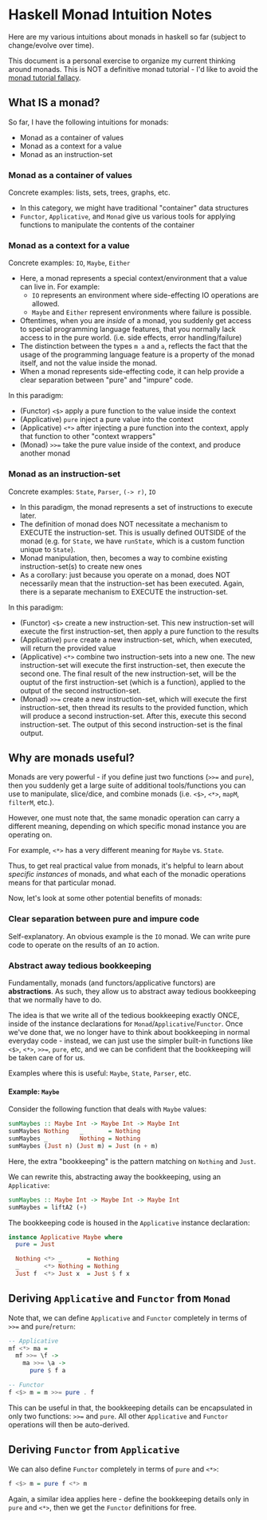 # Haskell Monad Intuition Notes

Here are my various intuitions about monads in haskell so far (subject to change/evolve over time).

This document is a personal exercise to organize my current thinking around monads.
This is NOT a definitive monad tutorial - I'd like to avoid the 
[monad tutorial fallacy](https://byorgey.wordpress.com/2009/01/12/abstraction-intuition-and-the-monad-tutorial-fallacy/).

## What IS a monad?
So far, I have the following intuitions for monads:
- Monad as a container of values
- Monad as a context for a value
- Monad as an instruction-set

### Monad as a container of values
Concrete examples: lists, sets, trees, graphs, etc.

- In this category, we might have traditional "container" data structures
- `Functor`, `Applicative`, and `Monad` give us various tools for applying functions to manipulate the contents of the container

### Monad as a context for a value
Concrete examples: `IO`, `Maybe`, `Either`

- Here, a monad represents a special context/environment that a value can live in. For example:
  - `IO` represents an environment where side-effecting IO operations are allowed.
  - `Maybe` and `Either` represent environments where failure is possible.
- Oftentimes, when you are _inside_ of a monad, you suddenly get access to special programming language features, that you normally lack access to in
the pure world. (i.e. side effects, error handling/failure)
- The distinction between the types `m a` and `a`, reflects the fact that the usage of the programming language feature is a property of the monad itself,
and not the value inside the monad.
- When a monad represents side-effecting code, it can help provide a clear separation between "pure" and "impure" code.

In this paradigm:
- (Functor) `<$>` apply a pure function to the value inside the context
- (Applicative) `pure` inject a pure value into the context
- (Applicative) `<*>` after injecting a pure function into the context, apply that function to other "context wrappers"
- (Monad) `>>=` take the pure value inside of the context, and produce another monad

### Monad as an instruction-set
Concrete examples: `State`, `Parser`, `(-> r)`, `IO`

- In this paradigm, the monad represents a set of instructions to execute later.
- The definition of monad does NOT necessitate a mechanism to EXECUTE the instruction-set. This is usually defined OUTSIDE of the monad (e.g. for `State`, we have `runState`, which is a custom function unique to `State`).
- Monad manipulation, then, becomes a way to combine existing instruction-set(s) to create new ones
- As a corollary: just because you operate on a monad, does NOT necessarily mean that the instruction-set has been executed. Again, there is a separate mechanism to EXECUTE the instruction-set.

In this paradigm:
- (Functor) `<$>` create a new instruction-set. This new instruction-set will execute the first instruction-set, then apply a pure function to the results
- (Applicative) `pure` create a new instruction-set, which, when executed, will return the provided value
- (Applicative) `<*>` combine two instruction-sets into a new one. The new instruction-set will execute the first instruction-set, then execute the second one.  The final result of the new instruction-set, will be the ouptut of the first instruction-set (which is a function), applied to the output of the second instruction-set.
- (Monad) `>>=` create a new instruction-set, which will execute the first instruction-set, then thread its results to the provided function, which will produce a second instruction-set. After this, execute this second instruction-set. The output of this second instruction-set is the final output.

## Why are monads useful?

Monads are very powerful - if you define just two functions (`>>=` and `pure`), then you suddenly get a large suite of additional tools/functions you
can use to manipulate, slice/dice, and combine monads (i.e. `<$>`, `<*>`, `mapM`, `filterM`, etc.).

However, one must note that, the same monadic operation can carry a different meaning, depending on which specific monad instance you are operating on.

For example, `<*>` has a very different meaning for `Maybe` vs. `State`.

Thus, to get real practical value from monads, it's helpful to learn about _specific instances_ of monads, and what each of the monadic operations means
for that particular monad.

Now, let's look at some other potential benefits of monads:

### Clear separation between pure and impure code
Self-explanatory. An obvious example is the `IO` monad. We can write pure code to operate on the results of an `IO` action.

### Abstract away tedious bookkeeping
Fundamentally, monads (and functors/applicative functors) are **abstractions**. As such, they allow us to abstract away tedious bookkeeping that we
normally have to do.

The idea is that we write all of the tedious bookkeeping exactly ONCE, inside of the instance declarations for `Monad`/`Applicative`/`Functor`.
Once we've done that, we no longer have to think about bookkeeping in normal everyday code - instead, we can just use the simpler built-in functions like
`<$>`, `<*>`, `>>=`, `pure`, etc, and we can be confident that the bookkeeping will be taken care of for us.

Examples where this is useful: `Maybe`, `State`, `Parser`, etc.

#### Example: `Maybe`
Consider the following function that deals with `Maybe` values:
```haskell
sumMaybes :: Maybe Int -> Maybe Int -> Maybe Int
sumMaybes Nothing   _       = Nothing
sumMaybes _         Nothing = Nothing
sumMaybes (Just n) (Just m) = Just (n + m)
```

Here, the extra "bookkeeping" is the pattern matching on `Nothing` and `Just`.

We can rewrite this, abstracting away the bookkeeping, using an `Applicative`:
```haskell
sumMaybes :: Maybe Int -> Maybe Int -> Maybe Int
sumMaybes = liftA2 (+)
```

The bookkeeping code is housed in the `Applicative` instance declaration:
```haskell
instance Applicative Maybe where
  pure = Just

  Nothing <*> _       = Nothing
  _       <*> Nothing = Nothing
  Just f  <*> Just x  = Just $ f x
```

## Deriving `Applicative` and `Functor` from `Monad`
Note that, we can define `Applicative` and `Functor` completely in terms of `>>=` and `pure`/`return`:
```haskell
-- Applicative
mf <*> ma =
  mf >>= \f ->
    ma >>= \a ->
      pure $ f a

-- Functor
f <$> m = m >>= pure . f
```

This can be useful in that, the bookkeeping details can be encapsulated in only two functions: `>>=` and `pure`. All other `Applicative` and `Functor`
operations will then be auto-derived.

## Deriving `Functor` from `Applicative`
We can also define `Functor` completely in terms of `pure` and `<*>`:
```haskell
f <$> m = pure f <*> m
```

Again, a similar idea applies here - define the bookkeeping details only in `pure` and `<*>`, then we get the `Functor` definitions for free.

